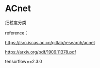 # ACnet


 细粒度分类
 
 reference：
 
 https://isrc.iscas.ac.cn/gitlab/research/acnet
 
 https://arxiv.org/pdf/1909.11378.pdf
 
 tensorflow==2.3.0
